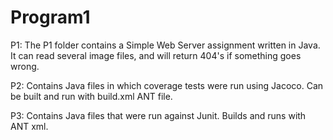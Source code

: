 # Program1

P1:
The P1 folder contains a Simple Web Server assignment written in Java. 
It can read several image files, and will return 404's if something goes wrong.

P2:
Contains Java files in which coverage tests were run using Jacoco. Can be built and run with build.xml ANT file.

P3:
Contains Java files that were run against Junit. Builds and runs with ANT xml.
